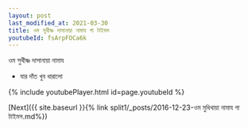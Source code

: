 ```yaml
---
layout: post
last_modified_at: 2021-03-30
title: ওম সুথীষ্ণ দাসানায়া নামায গা টাইমস
youtubeId: fsArpFOCa6k
---
```

 
 
 ওম সুথীষ্ণ দাসানায়া নামায  
 
 -  যার দাঁত খুব ধারালো 
 
  
 
  
 
 
 
 
 
 


{% include youtubePlayer.html id=page.youtubeId %}
 
[Next]({{ site.baseurl }}{% link  split1/_posts/2016-12-23-ওম মুধিথায়া নামায গা টাইমস.md%})
 
